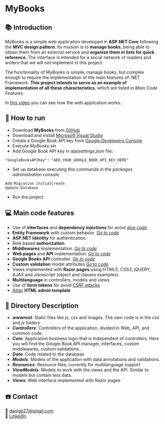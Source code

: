 # MyBooks

## :books: Introduction
MyBooks is a simple web application developed in **ASP.NET Core** following the **MVC design pattern**. Its mission is to **manage books**, being able to obtain them from an external service and **organize them in lists for quick reference**. The interface is intended for a social network of readers and writers that we will not implement in this project.

The functionality of MyBooks is simple, manage books, but complex enough to require the implementation of the main features of .NET Framework. **This project intends to serve as an example of implementation of all these characteristics**, which are listed in *Main Code Features*.


In [this video](https://youtu.be/IY-sWbTDODk) you can see how the web application works. 

## :rocket: How to run

* Download **MyBooks** from [GitHub](https://www.youtube.com/redirect?event=video_description&v=IY-sWbTDODk&redir_token=xOQl5udh0Hhgh9XFjctGG69uYAd8MTU4NDU2MTYzNkAxNTg0NDc1MjM2&q=https%3A%2F%2Fgithub.com%2Fdanielgbodon%2Fmybooksdemo.git)
* Download and install [Microsoft Visual Studio](https://docs.microsoft.com/en-us/visualstudio/install/install-visual-studio)
* Create a Google Book API key from [Google Developers Console](https://developers.google.com/books/docs/v1/using#APIKey)
* Execute  *MyBooks.sln*
* Add Google Book API key in *appsettings.json* file:

```
"GoogleBooksAPIKey": "ADD_YOUR_GOOGLE_BOOK_API_KEY_HERE"
```

* Set up database executing this commands in the *packages administration console*.

```
Add-Migration InitialCreate
Update-Database
```

* Run the project

## :computer: Main code features

* Use of **interfaces** and **dependency injections** for avoid [*glue code*](https://ardalis.com/new-is-glue).
* **Entity Framework** with custom behavior. [*Go to code*](https://github.com/danielgbodon/mybooksdemo/blob/master/MyBooks/Data/MyBooksContext.cs)
* **ASP.NET Identity** for authentication.
* Role based **authorization**.
* **Middlewares** implementation. [*Go to code*](https://github.com/danielgbodon/mybooksdemo/tree/master/MyBooks/Core/Middlewares)
* **Web pages** and **API** implementation. [*Go to code*](https://github.com/danielgbodon/mybooksdemo/tree/master/MyBooks/Controllers)
* **Google Books API** controller. [*Go to code*](https://github.com/danielgbodon/mybooksdemo/blob/master/MyBooks/Core/BookServices/GoogleBookAPI.cs)
* **Custom validation** model attributes [*Go to code*](https://github.com/danielgbodon/mybooksdemo/tree/master/MyBooks/Core/Validations)
* Views implemented with **Razor pages** using *HTML5*, *CSS3*, jQUERY, *AJAX* and *Javascript* (object and classes examples).
* **Multilanguage** in controllers, models and views.
* Use of **form tokens** for avoid [CSRF attacks](https://en.wikipedia.org/wiki/Cross-site_request_forgery)
* [Altair](https://themeforest.net/item/altair-admin-material-design-uikit-template/12190654) **HTML admin template**

## :file_folder: Directory Description

* ***wwwroot***: Static files like js, css and images. The own code is in the *css* and *js* folders
* ***Controllers***: Controllers of the application, divided in Web, API, and common code.
* ***Core***: Application business logic that is independent of controllers. Here you will find the Google Book API manager, interfaces, custom middlewares, custom validations...
* ***Data***: Code related to the database
* ***Models***: Models of the application with data annotations and validations.
* ***Resources***: Resource files, currently for multilanguage support
* ***ViewModels***: Models to work with the views and the API. Similar to models but contain less data.
* ***Views***: Web interface implemented with Razor pages

## :phone: Contact

:email: [danigb27@gmail.com](mailto:danigb27@gmail.com)  
:man: [LinkedIn](https://www.linkedin.com/in/daniel-gonz%C3%A1lez-bod%C3%B3n-73987a68/)

